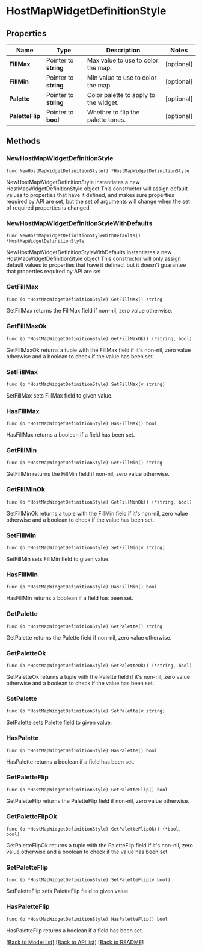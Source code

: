 # HostMapWidgetDefinitionStyle

## Properties

Name | Type | Description | Notes
---- | ---- | ----------- | ------
**FillMax** | Pointer to **string** | Max value to use to color the map. | [optional] 
**FillMin** | Pointer to **string** | Min value to use to color the map. | [optional] 
**Palette** | Pointer to **string** | Color palette to apply to the widget. | [optional] 
**PaletteFlip** | Pointer to **bool** | Whether to flip the palette tones. | [optional] 

## Methods

### NewHostMapWidgetDefinitionStyle

`func NewHostMapWidgetDefinitionStyle() *HostMapWidgetDefinitionStyle`

NewHostMapWidgetDefinitionStyle instantiates a new HostMapWidgetDefinitionStyle object
This constructor will assign default values to properties that have it defined,
and makes sure properties required by API are set, but the set of arguments
will change when the set of required properties is changed

### NewHostMapWidgetDefinitionStyleWithDefaults

`func NewHostMapWidgetDefinitionStyleWithDefaults() *HostMapWidgetDefinitionStyle`

NewHostMapWidgetDefinitionStyleWithDefaults instantiates a new HostMapWidgetDefinitionStyle object
This constructor will only assign default values to properties that have it defined,
but it doesn't guarantee that properties required by API are set

### GetFillMax

`func (o *HostMapWidgetDefinitionStyle) GetFillMax() string`

GetFillMax returns the FillMax field if non-nil, zero value otherwise.

### GetFillMaxOk

`func (o *HostMapWidgetDefinitionStyle) GetFillMaxOk() (*string, bool)`

GetFillMaxOk returns a tuple with the FillMax field if it's non-nil, zero value otherwise
and a boolean to check if the value has been set.

### SetFillMax

`func (o *HostMapWidgetDefinitionStyle) SetFillMax(v string)`

SetFillMax sets FillMax field to given value.

### HasFillMax

`func (o *HostMapWidgetDefinitionStyle) HasFillMax() bool`

HasFillMax returns a boolean if a field has been set.

### GetFillMin

`func (o *HostMapWidgetDefinitionStyle) GetFillMin() string`

GetFillMin returns the FillMin field if non-nil, zero value otherwise.

### GetFillMinOk

`func (o *HostMapWidgetDefinitionStyle) GetFillMinOk() (*string, bool)`

GetFillMinOk returns a tuple with the FillMin field if it's non-nil, zero value otherwise
and a boolean to check if the value has been set.

### SetFillMin

`func (o *HostMapWidgetDefinitionStyle) SetFillMin(v string)`

SetFillMin sets FillMin field to given value.

### HasFillMin

`func (o *HostMapWidgetDefinitionStyle) HasFillMin() bool`

HasFillMin returns a boolean if a field has been set.

### GetPalette

`func (o *HostMapWidgetDefinitionStyle) GetPalette() string`

GetPalette returns the Palette field if non-nil, zero value otherwise.

### GetPaletteOk

`func (o *HostMapWidgetDefinitionStyle) GetPaletteOk() (*string, bool)`

GetPaletteOk returns a tuple with the Palette field if it's non-nil, zero value otherwise
and a boolean to check if the value has been set.

### SetPalette

`func (o *HostMapWidgetDefinitionStyle) SetPalette(v string)`

SetPalette sets Palette field to given value.

### HasPalette

`func (o *HostMapWidgetDefinitionStyle) HasPalette() bool`

HasPalette returns a boolean if a field has been set.

### GetPaletteFlip

`func (o *HostMapWidgetDefinitionStyle) GetPaletteFlip() bool`

GetPaletteFlip returns the PaletteFlip field if non-nil, zero value otherwise.

### GetPaletteFlipOk

`func (o *HostMapWidgetDefinitionStyle) GetPaletteFlipOk() (*bool, bool)`

GetPaletteFlipOk returns a tuple with the PaletteFlip field if it's non-nil, zero value otherwise
and a boolean to check if the value has been set.

### SetPaletteFlip

`func (o *HostMapWidgetDefinitionStyle) SetPaletteFlip(v bool)`

SetPaletteFlip sets PaletteFlip field to given value.

### HasPaletteFlip

`func (o *HostMapWidgetDefinitionStyle) HasPaletteFlip() bool`

HasPaletteFlip returns a boolean if a field has been set.


[[Back to Model list]](../README.md#documentation-for-models) [[Back to API list]](../README.md#documentation-for-api-endpoints) [[Back to README]](../README.md)


